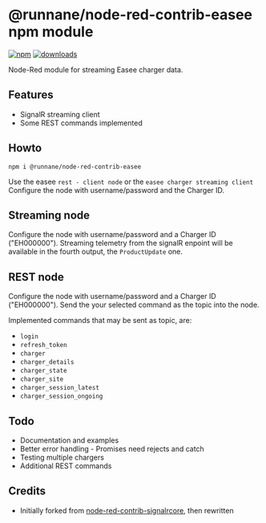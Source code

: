
# @runnane/node-red-contrib-easee npm module

[![npm](https://img.shields.io/npm/v/@runnane/node-red-contrib-easee.svg?maxAge=2592000)](https://www.npmjs.com/package/@runnane/node-red-contrib-easee)
[![downloads](https://img.shields.io/npm/dt/@runnane/node-red-contrib-easee.svg?maxAge=2592000)](https://www.npmjs.com/package/@runnane/node-red-contrib-easee)

Node-Red module for streaming Easee charger data. 

## Features
+ SignalR streaming client
+ Some REST commands implemented

## Howto
`npm i @runnane/node-red-contrib-easee`

Use the easee `rest - client node` or the `easee charger streaming client`
Configure the node with username/password and the Charger ID.

## Streaming node
  Configure the node with username/password and a Charger ID ("EH000000").
  Streaming telemetry from the signalR enpoint will be available in the fourth output, 
  the `ProductUpdate` one.

## REST node
Configure the node with username/password and a Charger ID ("EH000000").
Send the your selected command as the topic into the node.

Implemented commands that may be sent as topic, are:
+ `login`
+ `refresh_token`
+ `charger`
+ `charger_details`
+ `charger_state`
+ `charger_site`
+ `charger_session_latest`
+ `charger_session_ongoing`

## Todo
+ Documentation and examples
+ Better error handling - Promises need rejects and catch
+ Testing multiple chargers
+ Additional REST commands

## Credits
+ Initially forked from [node-red-contrib-signalrcore](https://github.com/scottpage/node-red-contrib-signalrcore), then rewritten